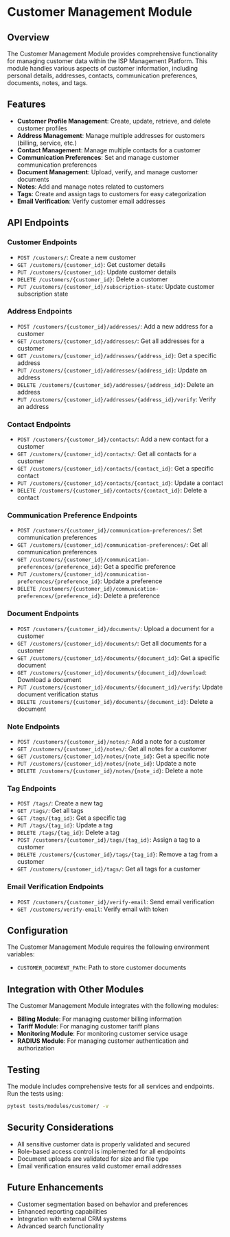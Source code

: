 # Customer Management Module

## Overview

The Customer Management Module provides comprehensive functionality for managing customer data within the ISP Management Platform. This module handles various aspects of customer information, including personal details, addresses, contacts, communication preferences, documents, notes, and tags.

## Features

- **Customer Profile Management**: Create, update, retrieve, and delete customer profiles
- **Address Management**: Manage multiple addresses for customers (billing, service, etc.)
- **Contact Management**: Manage multiple contacts for a customer
- **Communication Preferences**: Set and manage customer communication preferences
- **Document Management**: Upload, verify, and manage customer documents
- **Notes**: Add and manage notes related to customers
- **Tags**: Create and assign tags to customers for easy categorization
- **Email Verification**: Verify customer email addresses

## API Endpoints

### Customer Endpoints

- `POST /customers/`: Create a new customer
- `GET /customers/{customer_id}`: Get customer details
- `PUT /customers/{customer_id}`: Update customer details
- `DELETE /customers/{customer_id}`: Delete a customer
- `PUT /customers/{customer_id}/subscription-state`: Update customer subscription state

### Address Endpoints

- `POST /customers/{customer_id}/addresses/`: Add a new address for a customer
- `GET /customers/{customer_id}/addresses/`: Get all addresses for a customer
- `GET /customers/{customer_id}/addresses/{address_id}`: Get a specific address
- `PUT /customers/{customer_id}/addresses/{address_id}`: Update an address
- `DELETE /customers/{customer_id}/addresses/{address_id}`: Delete an address
- `PUT /customers/{customer_id}/addresses/{address_id}/verify`: Verify an address

### Contact Endpoints

- `POST /customers/{customer_id}/contacts/`: Add a new contact for a customer
- `GET /customers/{customer_id}/contacts/`: Get all contacts for a customer
- `GET /customers/{customer_id}/contacts/{contact_id}`: Get a specific contact
- `PUT /customers/{customer_id}/contacts/{contact_id}`: Update a contact
- `DELETE /customers/{customer_id}/contacts/{contact_id}`: Delete a contact

### Communication Preference Endpoints

- `POST /customers/{customer_id}/communication-preferences/`: Set communication preferences
- `GET /customers/{customer_id}/communication-preferences/`: Get all communication preferences
- `GET /customers/{customer_id}/communication-preferences/{preference_id}`: Get a specific preference
- `PUT /customers/{customer_id}/communication-preferences/{preference_id}`: Update a preference
- `DELETE /customers/{customer_id}/communication-preferences/{preference_id}`: Delete a preference

### Document Endpoints

- `POST /customers/{customer_id}/documents/`: Upload a document for a customer
- `GET /customers/{customer_id}/documents/`: Get all documents for a customer
- `GET /customers/{customer_id}/documents/{document_id}`: Get a specific document
- `GET /customers/{customer_id}/documents/{document_id}/download`: Download a document
- `PUT /customers/{customer_id}/documents/{document_id}/verify`: Update document verification status
- `DELETE /customers/{customer_id}/documents/{document_id}`: Delete a document

### Note Endpoints

- `POST /customers/{customer_id}/notes/`: Add a note for a customer
- `GET /customers/{customer_id}/notes/`: Get all notes for a customer
- `GET /customers/{customer_id}/notes/{note_id}`: Get a specific note
- `PUT /customers/{customer_id}/notes/{note_id}`: Update a note
- `DELETE /customers/{customer_id}/notes/{note_id}`: Delete a note

### Tag Endpoints

- `POST /tags/`: Create a new tag
- `GET /tags/`: Get all tags
- `GET /tags/{tag_id}`: Get a specific tag
- `PUT /tags/{tag_id}`: Update a tag
- `DELETE /tags/{tag_id}`: Delete a tag
- `POST /customers/{customer_id}/tags/{tag_id}`: Assign a tag to a customer
- `DELETE /customers/{customer_id}/tags/{tag_id}`: Remove a tag from a customer
- `GET /customers/{customer_id}/tags/`: Get all tags for a customer

### Email Verification Endpoints

- `POST /customers/{customer_id}/verify-email`: Send email verification
- `GET /customers/verify-email`: Verify email with token

## Configuration

The Customer Management Module requires the following environment variables:

- `CUSTOMER_DOCUMENT_PATH`: Path to store customer documents

## Integration with Other Modules

The Customer Management Module integrates with the following modules:

- **Billing Module**: For managing customer billing information
- **Tariff Module**: For managing customer tariff plans
- **Monitoring Module**: For monitoring customer service usage
- **RADIUS Module**: For managing customer authentication and authorization

## Testing

The module includes comprehensive tests for all services and endpoints. Run the tests using:

```bash
pytest tests/modules/customer/ -v
```

## Security Considerations

- All sensitive customer data is properly validated and secured
- Role-based access control is implemented for all endpoints
- Document uploads are validated for size and file type
- Email verification ensures valid customer email addresses

## Future Enhancements

- Customer segmentation based on behavior and preferences
- Enhanced reporting capabilities
- Integration with external CRM systems
- Advanced search functionality
